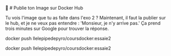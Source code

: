 🐳 # Publie ton Image sur Docker Hub

 Tu vois l'image que tu as faite dans l'exo 2 ?  Maintenant, il faut la publier sur le hub, et je ne veux pas entendre : 'Monsieur, je n'y arrive pas.' Ça prend trois minutes sur Google pour trouver la réponse.


docker push llelepipedepyro/coursdocker:essaie2


docker push llelepipedepyro/coursdocker:essaie2